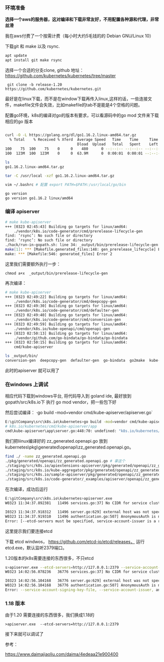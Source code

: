 ### 环境准备

**选择一个aws的服务器，这对编译和下载非常友好，不用配置各种源和代理，非常丝滑** 

我在aws付费了一个按需计费（每小时大约5毛钱的的 Debian GNU/Linux 10）

下载git 和 make 以及 rsync.

``` sh
apt update
apt install git make rsync
```

选择一个合适的分支clone, github 地址： https://github.com/kubernetes/kubernetes/tree/master

` git clone -b release-1.20 https://github.com/kubernetes/kubernetes.git` 

最好是在linux下载，而不是在window下载再传入linux,这样的话，一些连接文件，makefile文件会失效，比如makefile的tab不是能是4个空格的问题。



配置go环境，k8s的编译对go的版本有要求，可以看源码中的go mod 文件来下载相应的go 版本

```sh

curl -O -L https://golang.org/dl/go1.16.2.linux-amd64.tar.gz
  % Total    % Received % Xferd  Average Speed   Time    Time     Time  Current
                                 Dload  Upload   Total   Spent    Left  Speed
100    75  100    75    0     0    480      0 --:--:-- --:--:-- --:--:--   480
100  123M  100  123M    0     0  63.9M      0  0:00:01  0:00:01 --:--:-- 85.0M
 
ls
go1.16.2.linux-amd64.tar.gz

tar -C /usr/local -xzf go1.16.2.linux-amd64.tar.gz

vim ~/.bashrc # 配置 export PATH=$PATH:/usr/local/go/bin

go version
go version go1.16.2 linux/amd64

```



### 编译 apiserver

``` sh
# make kube-apiserver
+++ [0323 02:45:43] Building go targets for linux/amd64:
    ./vendor/k8s.io/code-generator/cmd/prerelease-lifecycle-gen
find: ‘rsync’: No such file or directory
find: ‘rsync’: No such file or directory
./hack/run-in-gopath.sh: line 34: _output/bin/prerelease-lifecycle-gen: Permission denied
make[1]: *** [Makefile.generated_files:148: gen_prerelease_lifecycle] Error 1
make: *** [Makefile:546: generated_files] Error 2
```

这里我们需要额外执行一步：

`chmod a+x  _output/bin/prerelease-lifecycle-gen`

再次编译：

``` sh
# make kube-apiserver
+++ [0323 02:49:22] Building go targets for linux/amd64:
    ./vendor/k8s.io/code-generator/cmd/deepcopy-gen
+++ [0323 02:49:30] Building go targets for linux/amd64:
    ./vendor/k8s.io/code-generator/cmd/defaulter-gen
+++ [0323 02:49:40] Building go targets for linux/amd64:
    ./vendor/k8s.io/code-generator/cmd/conversion-gen
+++ [0323 02:49:59] Building go targets for linux/amd64:
    ./vendor/k8s.io/kube-openapi/cmd/openapi-gen
+++ [0323 02:50:13] Building go targets for linux/amd64:
    ./vendor/github.com/go-bindata/go-bindata/go-bindata
+++ [0323 02:50:15] Building go targets for linux/amd64:
    cmd/kube-apiserver

ls _output/bin/
conversion-gen  deepcopy-gen  defaulter-gen  go-bindata  go2make  kube-apiserver  openapi-gen  prerelease-lifecycle-gen
```

此时的apiserver 就可以用了



### 在windows 上调试

相应代码下载到windows平台, 将代码导入到 goland ide, 最好放到 gopath/src/k8s.io下 执行 go mod vendor，把一些包下好

然后尝试编译： ·go build -mod=vendor cmd/kube-apiserver/apiserver.go`

``` sh
E:\gitCompany\src\k8s.io\kubernetes>go build -mod=vendor cmd/kube-apiserver/apiserver.go
# k8s.io/kubernetes/cmd/kube-apiserver/app
cmd\kube-apiserver\app\server.go:448:70: undefined: "k8s.io/kubernetes/pkg/generated/openapi".GetOpenAPIDefinitions
```

我们把liinux编译好的 zz_generated.openapi.go 放到  kubernetes\pkg\generated\openapi\zz_generated.openapi.go。

``` sh
find ./ -name zz_generated.openapi.go
./pkg/generated/openapi/zz_generated.openapi.go # 拿这个
./staging/src/k8s.io/apiextensions-apiserver/pkg/generated/openapi/zz_generated.openapi.go
./staging/src/k8s.io/kube-aggregator/pkg/generated/openapi/zz_generated.openapi.go
./staging/src/k8s.io/sample-apiserver/pkg/generated/openapi/zz_generated.openapi.go
./staging/src/k8s.io/code-generator/_examples/apiserver/openapi/zz_generated.openapi.go
```

在次编译，成功后运行

``` sh
E:\gitCompany\src\k8s.io\kubernetes>apiserver.exe
W0323 11:34:37.892381   11496 services.go:37] No CIDR for service cluster IPs specified. Default value which was 10.0.0.0/24 is deprecated and will be removed in future releases. Please specify it using --service-cluster-ip-range on kube-apiserver.

I0323 11:34:37.918312   11496 server.go:629] external host was not specified, using 10.61.72.206
W0323 11:34:37.919310   11496 authentication.go:507] AnonymousAuth is not allowed with the AlwaysAllow authorizer. Resetting AnonymousAuth to false. You should use a different authorizer
Error: [--etcd-servers must be specified, service-account-issuer is a required flag, --service-account-signing-key-file and --service-account-issuer are required flags]
```

这里提示我们要连接etcd

下载 etcd windwos， https://github.com/etcd-io/etcd/releases， 运行 etcd.exe，默认监听2379端口。



1.20版本的k8s需要连接的东西很多，不只etcd

``` sh
s>apiserver.exe --etcd-servers=http://127.0.0.1:2379 --service-account-issuer=https://kubernetes.default.svc.cluster.local
W0323 14:02:56.078236   36776 services.go:37] No CIDR for service cluster IPs specified. Default value which was 10.0.0.0/24 is deprecated and will be removed in future releases. Please specify it using --service-cluster-ip-range on kube-apiserver.

I0323 14:02:56.104168   36776 server.go:629] external host was not specified, using 10.61.72.206
W0323 14:02:56.104168   36776 authentication.go:507] AnonymousAuth is not allowed with the AlwaysAllow authorizer. Resetting AnonymousAuth to false. You should use a different authorizer
Error: --service-account-signing-key-file, --service-account-issuer, and --api-audiences should be specified together

```



### 1.18 版本

由于1.20 需要连接的东西很多，我们换成1.18的

``` 
>apiserver.exe  --etcd-servers=http://127.0.0.1:2379
```

接下来就可以调试了



参考： 

https://www.daimajiaoliu.com/daima/4edeaa21e900400